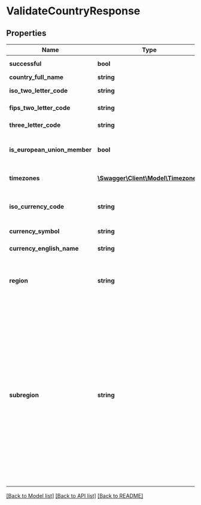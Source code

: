 # ValidateCountryResponse

## Properties
Name | Type | Description | Notes
------------ | ------------- | ------------- | -------------
**successful** | **bool** | True if successful, false otherwise | [optional] 
**country_full_name** | **string** | Full name of the country | [optional] 
**iso_two_letter_code** | **string** | Two-letter ISO 3166-1 country code | [optional] 
**fips_two_letter_code** | **string** | Two-letter FIPS 10-4 country code | [optional] 
**three_letter_code** | **string** | Three-letter ISO 3166-1 country code | [optional] 
**is_european_union_member** | **bool** | True if this country is currently a member of the European Union (EU), false otherwise | [optional] 
**timezones** | [**\Swagger\Client\Model\Timezone[]**](Timezone.md) | Time zones (IANA/Olsen) in the country | [optional] 
**iso_currency_code** | **string** | ISO 4217 currency three-letter code associated with the country | [optional] 
**currency_symbol** | **string** | Symbol associated with the currency | [optional] 
**currency_english_name** | **string** | Full name of the currency | [optional] 
**region** | **string** | Region (continent) in which the country is located; possible values are None, Europe, Americas, Asia, Africa, Oceania | [optional] 
**subregion** | **string** | Subregion in which the country is located; possible values are None, NorthernEurope, WesternEurope, SouthernEurope, EasternEurope, CentralAmerica, NorthernAmerica, SouthAmerica, EasternAfrica, MiddleAfrica, NorthernAfrica , SouthernAfrica , WesternAfrica , CentralAsia , EasternAsia , SouthernAsia , SouthEasternAsia , WesternAsia , Southern , Middle , AustraliaandNewZealand , Melanesia , Polynesia , Micronesia , Caribbean, | [optional] 

[[Back to Model list]](../README.md#documentation-for-models) [[Back to API list]](../README.md#documentation-for-api-endpoints) [[Back to README]](../README.md)


